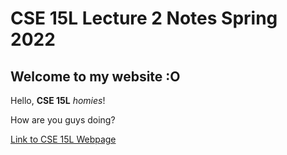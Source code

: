 # CSE 15L Lecture 2 Notes Spring 2022

## Welcome to my website :O

Hello, **CSE 15L** *homies*!

How are you guys doing?

[Link to CSE 15L Webpage](https://sites.google.com/eng.ucsd.edu/cse-15l-spring-2022/home)

